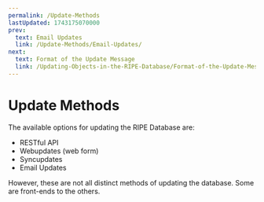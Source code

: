 ```yaml
---
permalink: /Update-Methods
lastUpdated: 1743175070000
prev:
  text: Email Updates
  link: /Update-Methods/Email-Updates/
next:
  text: Format of the Update Message
  link: /Updating-Objects-in-the-RIPE-Database/Format-of-the-Update-Message/
---
```


# Update Methods

The available options for updating the RIPE Database are:

* RESTful API
* Webupdates (web form)
* Syncupdates
* Email Updates

However, these are not all distinct methods of updating the database. Some are front-ends to the others.
